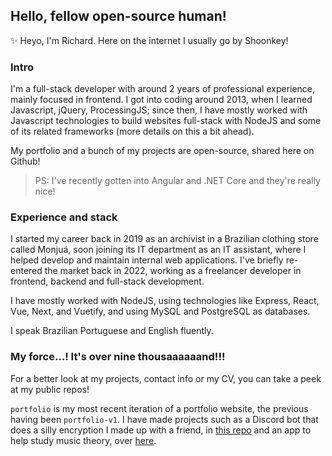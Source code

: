 ## Hello, fellow open-source human!

:sparkles: Heyo, I'm Richard. Here on the internet I usually go by Shoonkey!

### Intro

I'm a full-stack developer with around 2 years of professional experience, mainly focused in frontend. I got into coding around 2013, when I learned Javascript, jQuery, ProcessingJS; since then, I have mostly worked with Javascript technologies to build websites full-stack with NodeJS and some of its related frameworks (more details on this a bit ahead).

My portfolio and a bunch of my projects are open-source, shared here on Github!

> PS: I've recently gotten into Angular and .NET Core and they're really nice!

### Experience and stack

I started my career back in 2019 as an archivist in a Brazilian clothing store called Monjuá, soon joining its IT department as an IT assistant, where I helped develop and maintain internal web applications. I've briefly re-entered the market back in 2022, working as a freelancer developer in frontend, backend and full-stack development.

I have mostly worked with NodeJS, using technologies like Express, React, Vue, Next, and Vuetify, and using MySQL and PostgreSQL as databases.

I speak Brazilian Portuguese and English fluently.

### My force...! It's over nine thousaaaaaand!!!

For a better look at my projects, contact info or my CV, you can take a peek at my public repos!

`portfolio` is my most recent iteration of a portfolio website, the previous having been `portfolio-v1`. I have made projects such as a Discord bot that does a silly encryption I made up with a friend, in [this repo](https://github.com/Shoonkey/puban-bot) and an app to help study music theory, over [here](https://github.com/Shoonkey/music-theory-study).
